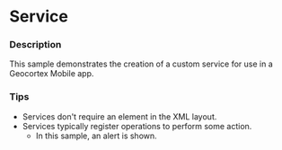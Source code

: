﻿# Service

### Description
This sample demonstrates the creation of a custom service for use in a Geocortex Mobile app.

### Tips
- Services don't require an element in the XML layout.
- Services typically register operations to perform some action.
  - In this sample, an alert is shown.